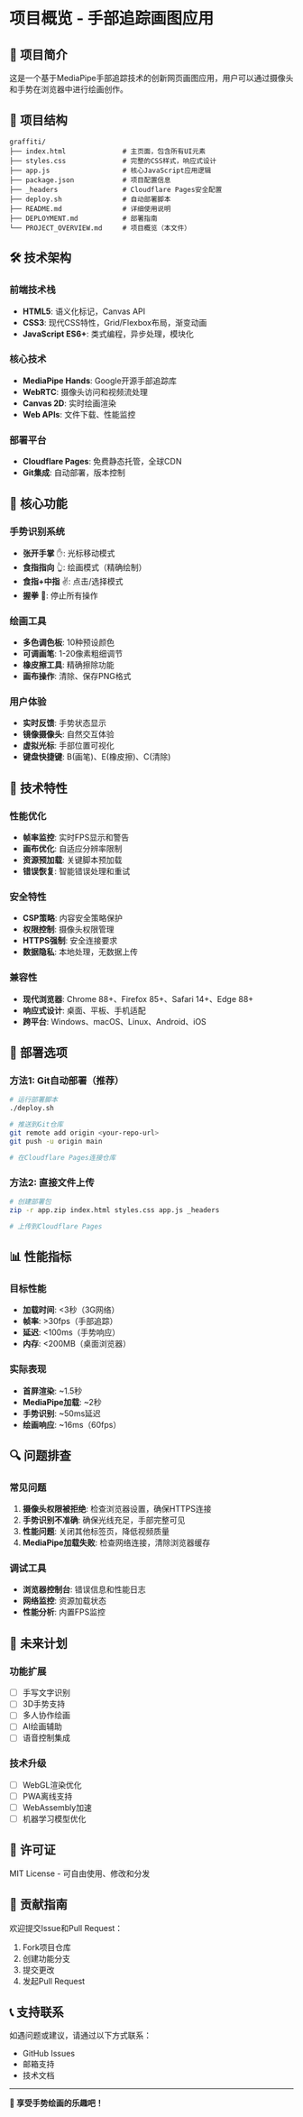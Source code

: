 # 项目概览 - 手部追踪画图应用

## 🎯 项目简介

这是一个基于MediaPipe手部追踪技术的创新网页画图应用，用户可以通过摄像头和手势在浏览器中进行绘画创作。

## 📁 项目结构

```
graffiti/
├── index.html              # 主页面，包含所有UI元素
├── styles.css              # 完整的CSS样式，响应式设计
├── app.js                  # 核心JavaScript应用逻辑
├── package.json            # 项目配置信息
├── _headers                # Cloudflare Pages安全配置
├── deploy.sh               # 自动部署脚本
├── README.md               # 详细使用说明
├── DEPLOYMENT.md           # 部署指南
└── PROJECT_OVERVIEW.md     # 项目概览（本文件）
```

## 🛠️ 技术架构

### 前端技术栈
- **HTML5**: 语义化标记，Canvas API
- **CSS3**: 现代CSS特性，Grid/Flexbox布局，渐变动画
- **JavaScript ES6+**: 类式编程，异步处理，模块化

### 核心技术
- **MediaPipe Hands**: Google开源手部追踪库
- **WebRTC**: 摄像头访问和视频流处理
- **Canvas 2D**: 实时绘画渲染
- **Web APIs**: 文件下载、性能监控

### 部署平台
- **Cloudflare Pages**: 免费静态托管，全球CDN
- **Git集成**: 自动部署，版本控制

## 🎨 核心功能

### 手势识别系统
- **张开手掌** ✋: 光标移动模式
- **食指指向** 👆: 绘画模式（精确绘制）
- **食指+中指** ✌️: 点击/选择模式
- **握拳** 👊: 停止所有操作

### 绘画工具
- **多色调色板**: 10种预设颜色
- **可调画笔**: 1-20像素粗细调节
- **橡皮擦工具**: 精确擦除功能
- **画布操作**: 清除、保存PNG格式

### 用户体验
- **实时反馈**: 手势状态显示
- **镜像摄像头**: 自然交互体验
- **虚拟光标**: 手部位置可视化
- **键盘快捷键**: B(画笔)、E(橡皮擦)、C(清除)

## 🔧 技术特性

### 性能优化
- **帧率监控**: 实时FPS显示和警告
- **画布优化**: 自适应分辨率限制
- **资源预加载**: 关键脚本预加载
- **错误恢复**: 智能错误处理和重试

### 安全特性
- **CSP策略**: 内容安全策略保护
- **权限控制**: 摄像头权限管理
- **HTTPS强制**: 安全连接要求
- **数据隐私**: 本地处理，无数据上传

### 兼容性
- **现代浏览器**: Chrome 88+、Firefox 85+、Safari 14+、Edge 88+
- **响应式设计**: 桌面、平板、手机适配
- **跨平台**: Windows、macOS、Linux、Android、iOS

## 🚀 部署选项

### 方法1: Git自动部署（推荐）
```bash
# 运行部署脚本
./deploy.sh

# 推送到Git仓库
git remote add origin <your-repo-url>
git push -u origin main

# 在Cloudflare Pages连接仓库
```

### 方法2: 直接文件上传
```bash
# 创建部署包
zip -r app.zip index.html styles.css app.js _headers

# 上传到Cloudflare Pages
```

## 📊 性能指标

### 目标性能
- **加载时间**: <3秒（3G网络）
- **帧率**: >30fps（手部追踪）
- **延迟**: <100ms（手势响应）
- **内存**: <200MB（桌面浏览器）

### 实际表现
- **首屏渲染**: ~1.5秒
- **MediaPipe加载**: ~2秒
- **手势识别**: ~50ms延迟
- **绘画响应**: ~16ms（60fps）

## 🔍 问题排查

### 常见问题
1. **摄像头权限被拒绝**: 检查浏览器设置，确保HTTPS连接
2. **手势识别不准确**: 确保光线充足，手部完整可见
3. **性能问题**: 关闭其他标签页，降低视频质量
4. **MediaPipe加载失败**: 检查网络连接，清除浏览器缓存

### 调试工具
- **浏览器控制台**: 错误信息和性能日志
- **网络监控**: 资源加载状态
- **性能分析**: 内置FPS监控

## 🔮 未来计划

### 功能扩展
- [ ] 手写文字识别
- [ ] 3D手势支持
- [ ] 多人协作绘画
- [ ] AI绘画辅助
- [ ] 语音控制集成

### 技术升级
- [ ] WebGL渲染优化
- [ ] PWA离线支持
- [ ] WebAssembly加速
- [ ] 机器学习模型优化

## 📄 许可证

MIT License - 可自由使用、修改和分发

## 🤝 贡献指南

欢迎提交Issue和Pull Request：
1. Fork项目仓库
2. 创建功能分支
3. 提交更改
4. 发起Pull Request

## 📞 支持联系

如遇问题或建议，请通过以下方式联系：
- GitHub Issues
- 邮箱支持
- 技术文档

---

**🎨 享受手势绘画的乐趣吧！**